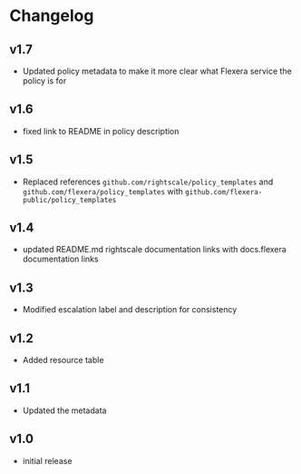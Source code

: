 # Changelog

## v1.7

- Updated policy metadata to make it more clear what Flexera service the policy is for

## v1.6

- fixed link to README in policy description

## v1.5

- Replaced references `github.com/rightscale/policy_templates` and `github.com/flexera/policy_templates` with `github.com/flexera-public/policy_templates`

## v1.4

- updated README.md rightscale documentation links with docs.flexera documentation links

## v1.3

- Modified escalation label and description for consistency

## v1.2

- Added resource table

## v1.1

- Updated the metadata

## v1.0

- initial release
